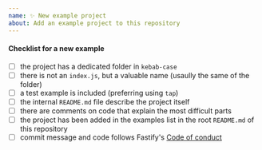 ```yaml
---
name: ✨ New example project
about: Add an example project to this repository
---
```


<!--
Thank you for your pull request. Please provide a description above and review
the requirements below.

Contributors guide: https://github.com/fastify/example#contributions
-->

#### Checklist for a new example

- [ ] the project has a dedicated folder in `kebab-case`
- [ ] there is not an `index.js`, but a valuable name (usaully the same of the folder)
- [ ] a test example is included (preferring using `tap`)
- [ ] the internal `README.md` file describe the project itself
- [ ] there are comments on code that explain the most difficult parts
- [ ] the project has been added in the examples list in the root `README.md` of this repository
- [ ] commit message and code follows Fastify's [Code of conduct](https://github.com/fastify/fastify/blob/master/CODE_OF_CONDUCT.md)
